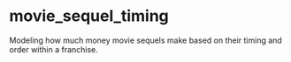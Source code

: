 # movie_sequel_timing
Modeling how much money movie sequels make based on their timing and order within a franchise.
